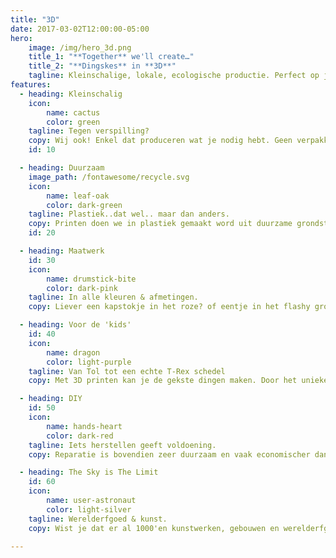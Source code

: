 ```yaml
---
title: "3D"
date: 2017-03-02T12:00:00-05:00
hero:
    image: /img/hero_3d.png
    title_1: "**Together** we'll create…"
    title_2: "**Dingskes** in **3D**"
    tagline: Kleinschalige, lokale, ecologische productie. Perfect op jouw maat en wensen. 
features:
  - heading: Kleinschalig 
    icon:
        name: cactus
        color: green
    tagline: Tegen verspilling?
    copy: Wij ook! Enkel dat produceren wat je nodig hebt. Geen verpakking, minimaal afval.
    id: 10

  - heading: Duurzaam
    image_path: /fontawesome/recycle.svg
    icon:
        name: leaf-oak 
        color: dark-green
    tagline: Plastiek..dat wel.. maar dan anders.
    copy: Printen doen we in plastiek gemaakt word uit duurzame grondstoffen (oa mais). Sterker nog, in de nabije toekomst kan het zelfs terug gerecycleerd worden als grondstof voor nieuwe prints!
    id: 20

  - heading: Maatwerk
    id: 30
    icon:
        name: drumstick-bite 
        color: dark-pink 
    tagline: In alle kleuren & afmetingen.
    copy: Liever een kapstokje in het roze? of eentje in het flashy groen? Eentje waar je je fiets kan aanhangen? Of eentje die perfect past op die bar die je kocht in de jaren '70? Dat kan perfect. Elke print kan je bovendien afwerken en schilderen net zoals bij modelbouw.

  - heading: Voor de 'kids'
    id: 40
    icon:
        name: dragon 
        color: light-purple 
    tagline: Van Tol tot een echte T-Rex schedel
    copy: Met 3D printen kan je de gekste dingen maken. Door het unieke productieprocess zijn zelfs bewegende elementen zoals bv. onze infinity cube oersterk. Perfect voor grote en kleine handjes.

  - heading: DIY
    id: 50
    icon:
        name: hands-heart 
        color: dark-red
    tagline: Iets herstellen geeft voldoening.
    copy: Reparatie is bovendien zeer duurzaam en vaak economischer dan vervangen. Wisselstukken zijn daarentegen niet altijd te vinden. Met een 3D geprint tussenstukje en wat creativiteit lossen we dat op.

  - heading: The Sky is The Limit
    id: 60
    icon:
        name: user-astronaut 
        color: light-silver
    tagline: Werelderfgoed & kunst.
    copy: Wist je dat er al 1000'en kunstwerken, gebouwen en werelderfgoed digitaal gescand zijn? En ja.. die kan je printen! Wil je graag een paarse 'David' of de buste van Cleopatra met marble effect?

---
```

